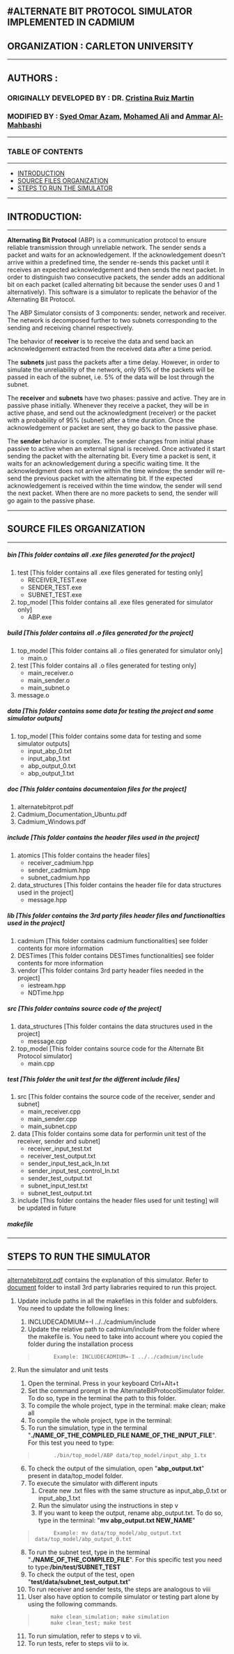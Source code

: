 #**ALTERNATE BIT PROTOCOL SIMULATOR IMPLEMENTED IN CADMIUM**
---
## ORGANIZATION : CARLETON UNIVERSITY
---
## AUTHORS :
### ORIGINALLY DEVELOPED BY : DR. [Cristina Ruiz Martin](https://github.com/cruizm)
### MODIFIED BY : [Syed Omar Azam](https://github.com/syedomarazam), [Mohamed Ali](https://github.com/mohamedali5) and [Ammar Al-Mahbashi](https://github.com/pcsmartapps)                 
---
### TABLE OF CONTENTS
------
- [INTRODUCTION](#INTRODUCTION)
- [SOURCE FILES ORGANIZATION](#SOURCE-FILES-ORGANIZATION)
- [STEPS TO RUN THE SIMULATOR](#STEPS-TO-RUN-THE-SIMULATOR)
---
## INTRODUCTION:
---
**Alternating Bit Protocol** (ABP) is a communication protocol to ensure reliable transmission through unreliable network. The sender sends a packet and waits for an acknowledgement. If the acknowledgement doesn't arrive within a predefined time, the sender re-sends this packet until it receives an expected acknowledgement and then sends the next packet. In order to distinguish two consecutive packets, the sender adds an additional bit on each packet (called alternating bit because the sender uses 0 and 1 alternatively). This software is a simulator to replicate the behavior of the Alternating Bit Protocol. 

The ABP Simulator consists of 3 components: sender, network and receiver. The network is decomposed further to two subnets corresponding to the sending and receiving channel respectively.


The behavior of **receiver** is to receive the data and send back an acknowledgement extracted from the received data after a time period. 

The **subnets** just pass the packets after a time delay. However, in order to simulate the unreliability of the network, only 95% of the packets will be passed in each of the subnet, i.e. 5% of the data will be lost through the subnet.

 The **receiver** and **subnets** have two phases: passive and active. They are in passive phase initially. Whenever they receive a packet, they will be in active phase, and send out the acknowledgment (receiver) or the packet with a probability of 95% (subnet) after a time duration. Once the acknowledgement or packet are sent, they go back to the passive phase.

The **sender** behavior is complex. The sender changes from initial phase passive to active when an external signal is received. Once activated it start sending the packet with the alternating bit. Every time a packet is sent, it waits for an acknowledgement during a specific waiting time. It the acknowledgment does not arrive within the time window; the sender will re-send the previous packet with the alternating bit. If the expected acknowledgement is received within the time window, the sender will send the next packet. When there are no more packets to send, the sender will go again to the passive phase.

---

## SOURCE FILES ORGANIZATION
---
##### bin [This folder contains all .exe files generated for the project]
1. test [This folder contains all .exe files generated for testing only]
    - RECEIVER_TEST.exe
    - SENDER_TEST.exe
    - SUBNET_TEST.exe
2. top_model [This folder contains all .exe files generated for simulator only]
   - ABP.exe
##### build [This folder contains all .o files generated for the project]
1. top_model [This folder contains all .o files generated for simulator only]
   - main.o
2. test [This folder contains all .o files generated for testing only]
   - main_receiver.o
   - main_sender.o
   - main_subnet.o
3. message.o
   
##### data [This folder contains some data for testing the project and some simulator outputs]
1. top_model [This folder contains some data for testing and some simulator outputs]
   - input_abp_0.txt
   - input_abp_1.txt
   - abp_output_0.txt
   - abp_output_1.txt

##### doc [This folder contains documentaion files for the project]
1. alternatebitprot.pdf
2. Cadmium_Documentation_Ubuntu.pdf
3. Cadmium_Windows.pdf

##### include [This folder contains the header files used in the project]
1. atomics [This folder contains the header files]
   - receiver_cadmium.hpp
   - sender_cadmium.hpp
   - subnet_cadmium.hpp
2. data_structures [This folder contains the header file for data structures used in the project]
   - message.hpp

##### lib [This folder contains the 3rd party files header files and functionalties used in the project]
1. cadmium [This folder contains cadmium functionalities]
      see folder contents for more information
2. DESTimes [This folder contains DESTimes functionalities]
      see folder contents for more information
3. vendor [This folder contains 3rd party header files needed in the project]
   - iestream.hpp
   - NDTime.hpp

##### src [This folder contains source code of the project]
1. data_structures [This folder contains the data structures used in the project]
   - message.cpp
2. top_model [This folder contains source code for the Alternate Bit Protocol simulator]  
   - main.cpp

##### test [This folder the unit test for the different include files]
1. src [This folder contains the source code of the receiver, sender and subnet]
   - main_receiver.cpp
   - main_sender.cpp
   - main_subnet.cpp
2. data [This folder contains some data for performin unit test of the receiver, sender and subnet]
   - receiver_input_test.txt
   - receiver_test_output.txt
   - sender_input_test_ack_In.txt
   - sender_input_test_control_In.txt
   - sender_test_output.txt
   - subnet_input_test.txt
   - subnet_test_output.txt
3. include [This folder contains the header files used for unit testing]
      will be updated in future

##### makefile
---

## STEPS TO RUN THE SIMULATOR
---
[alternatebitprot.pdf](https://github.com/mohamedali5/AlternateBitProtocolSimulator/tree/master/doc) contains the explanation of this simulator. Refer to [document](https://github.com/mohamedali5/AlternateBitProtocolSimulator/tree/master/doc) folder to install 3rd party liabraries required to run this project.

1. Update include paths in all the makefiles in this folder and subfolders. You need to update the following lines:

   1. INCLUDECADMIUM=-I ../../cadmium/include 
   2. Update the relative path to cadmium/include from the folder where the makefile is. You need to take into account where you copied the folder during the installation process 
   
   >           Example: INCLUDECADMIUM=-I ../../cadmium/include
   
2. Run the simulator and unit tests

   1. Open the terminal. Press in your keyboard Ctrl+Alt+t 
   2.  Set the command prompt in the AlternateBitProtocolSimulator folder. To do so, type in the terminal the path to this folder. 
   3.  To compile the whole project, type in the terminal: 
       make clean; make all 
   4.  To compile the whole project, type in the terminal: 
   5.  To run the simulation, type in the terminal "**./NAME_OF_THE_COMPILED_FILE NAME_OF_THE_INPUT_FILE**". For this test you need to type:
   
   >           ./bin/top_model/ABP data/top_model/input_abp_1.tx  

   6. To check the output of the simulation, open  "**abp_output.txt**" present in data/top_model folder.
   7. To execute the simulator with different inputs 
      1. Create new .txt files with the same structure as input_abp_0.txt or input_abp_1.txt 
      2. Run the simulator using the instructions in step v 
      3. If you want to keep the output, rename abp_output.txt. To do so, type in the terminal: "**mv abp_output.txt NEW_NAME**" 
      
   >           Example: mv data/top_model/abp_output.txt data/top_model/abp_output_0.txt  
   
    8. To run the subnet test, type in the terminal "**./NAME_OF_THE_COMPILED_FILE**". For this specific test you need to type:**/bin/test/SUBNET_TEST** 
      1. To check the output of the test, open  "**test/data/subnet_test_output.txt**" 
   9.  To run receiver and sender tests, the steps are analogous to viii 
   10. User also have option to compile simulator or testing part alone by using the following commands.
   
    >          make clean_simulation; make simulation
    >          make clean_test; make test
   
    11. To run simulation, refer to steps v to vii.
    12. To run tests, refer to steps viii to ix.

